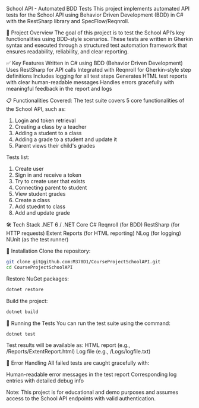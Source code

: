 School API - Automated BDD Tests
This project implements automated API tests for the School API using Behavior Driven Development (BDD) in C# with the RestSharp library and SpecFlow/Reqnroll.

🧪 Project Overview
The goal of this project is to test the School API’s key functionalities using BDD-style scenarios. These tests are written in Gherkin syntax and executed through a structured test automation framework that ensures readability, reliability, and clear reporting.

✅ Key Features
Written in C# using BDD (Behavior Driven Development)
Uses RestSharp for API calls
Integrated with Reqnroll for Gherkin-style step definitions
Includes logging for all test steps
Generates HTML test reports with clear human-readable messages
Handles errors gracefully with meaningful feedback in the report and logs

📋 Functionalities Covered:
The test suite covers 5 core functionalities of the School API, such as:

1. Login and token retrieval
2. Creating a class by a teacher
3. Adding a student to a class
4. Adding a grade to a student and update it
5. Parent views their child's grades

Tests list:

1. Create user
2. Sign in and receive a token
3. Try to create user that exists
4. Connecting parent to student
5. View student grades
6. Create a class
7. Add stuednt to class
8. Add and update grade

🛠️ Tech Stack
.NET 6 / .NET Core
C#
Reqnroll (for BDD)
RestSharp (for HTTP requests)
Extent Reports (for HTML reporting)
NLog (for logging)
NUnit (as the test runner)

🧰 Installation
Clone the repository:
```bash
git clone git@github.com:M370D1/CourseProjectSchoolAPI.git
cd CourseProjectSchoolAPI
```
Restore NuGet packages:
```bash
dotnet restore
```
Build the project:
```bash
dotnet build
```
🚀 Running the Tests
You can run the test suite using the command:
```bash
dotnet test
```
Test results will be available as:
HTML report (e.g., /Reports/ExtentReport.html)
Log file (e.g., /Logs/logfile.txt)

🧾 Error Handling
All failed tests are caught gracefully with:

Human-readable error messages in the test report
Corresponding log entries with detailed debug info

Note: This project is for educational and demo purposes and assumes access to the School API endpoints with valid authentication.

